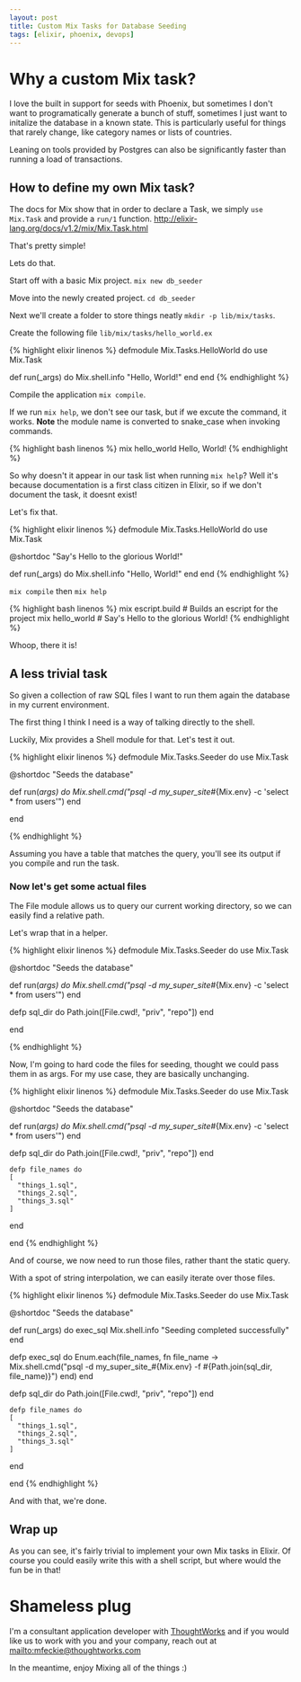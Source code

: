 ```yaml
---
layout: post
title: Custom Mix Tasks for Database Seeding
tags: [elixir, phoenix, devops]
---
```


# Why a custom Mix task?

I love the built in support for seeds with Phoenix, but sometimes I don't want to programatically generate a bunch of stuff, sometimes I just want to initalize the database in a known state.  This is particularly useful for things that rarely change, like category names or lists of countries.

Leaning on tools provided by Postgres can also be significantly faster than running a load of transactions.

## How to define my own Mix task?

The docs for Mix show that in order to declare a Task, we simply `use Mix.Task` and provide a `run/1` function. <http://elixir-lang.org/docs/v1.2/mix/Mix.Task.html>

That's pretty simple!

Lets do that.

Start off with a basic Mix project.  `mix new db_seeder` 

Move into the newly created project. `cd db_seeder`

Next we'll create a folder to store things neatly `mkdir -p lib/mix/tasks`.

Create the following file `lib/mix/tasks/hello_world.ex`

{% highlight elixir linenos %}
defmodule Mix.Tasks.HelloWorld do
  use Mix.Task
  
  def run(_args) do
    Mix.shell.info "Hello, World!"
  end
end
{% endhighlight %}

Compile the application `mix compile`.

If we run `mix help`, we don't see our task, but if we excute the command, it works.  **Note** the module name is converted to snake_case when invoking commands.

{% highlight bash linenos %}
mix hello_world
Hello, World!
{% endhighlight %}

So why doesn't it appear in our task list when running `mix help`?  Well it's because documentation is a first class citizen in Elixir, so if we don't document the task, it doesnt exist!

Let's fix that.

{% highlight elixir linenos %}
defmodule Mix.Tasks.HelloWorld do
  use Mix.Task

  @shortdoc "Say's Hello to the glorious World!"
 
  def run(_args) do
    Mix.shell.info "Hello, World!"
  end
end
{% endhighlight %}

`mix compile` then `mix help`

{% highlight bash linenos %}
mix escript.build     # Builds an escript for the project
mix hello_world       # Say's Hello to the glorious World!
{% endhighlight %}

Whoop, there it is!

## A less trivial task

So given a collection of raw SQL files I want to run them again the database in my current environment.

The first thing I think I need is a way of talking directly to the shell.

Luckily, Mix provides a Shell module for that.  Let's test it out.

{% highlight elixir linenos %}
defmodule Mix.Tasks.Seeder do
  use Mix.Task

  @shortdoc "Seeds the database"

  def run(_args) do
    Mix.shell.cmd("psql -d my_super_site_#{Mix.env} -c 'select * from users'")
  end


end

{% endhighlight %}

Assuming you have a table that matches the query, you'll see its output if you compile and run the task.

### Now let's get some actual files

The File module allows us to query our current working directory, so we can easily find a relative path.

Let's wrap that in a helper.

{% highlight elixir linenos %}
defmodule Mix.Tasks.Seeder do
  use Mix.Task

  @shortdoc "Seeds the database"

  def run(_args) do
    Mix.shell.cmd("psql -d my_super_site_#{Mix.env} -c 'select * from users'")
  end

  defp sql_dir do
    Path.join([File.cwd!, "priv", "repo"])
  end

end

{% endhighlight %}

Now, I'm going to hard code the files for seeding, thought we could pass them in as args.  For my use case, they are basically unchanging.

{% highlight elixir linenos %}
defmodule Mix.Tasks.Seeder do
  use Mix.Task

  @shortdoc "Seeds the database"

  def run(_args) do
    Mix.shell.cmd("psql -d my_super_site_#{Mix.env} -c 'select * from users'")
  end

  defp sql_dir do
    Path.join([File.cwd!, "priv", "repo"])
  end
  
    defp file_names do
    [
      "things_1.sql",
      "things_2.sql",
      "things_3.sql"
    ]
  end

end
{% endhighlight %}

And of course, we now need to run those files, rather thant the static query.

With a spot of string interpolation, we can easily iterate over those files.

{% highlight elixir linenos %}
defmodule Mix.Tasks.Seeder do
  use Mix.Task

  @shortdoc "Seeds the database"

  def run(_args) do
    exec_sql
    Mix.shell.info "Seeding completed successfully"
  end


  defp exec_sql do
    Enum.each(file_names, fn file_name ->
      Mix.shell.cmd("psql -d my_super_site_#{Mix.env} -f #{Path.join(sql_dir, file_name)}")
    end)
  end

  defp sql_dir do
    Path.join([File.cwd!, "priv", "repo"])
  end
  
    defp file_names do
    [
      "things_1.sql",
      "things_2.sql",
      "things_3.sql"
    ]
  end

end
{% endhighlight %}

And with that, we're done.

## Wrap up

As you can see, it's fairly trivial to implement your own Mix tasks in Elixir.  Of course you could easily write this with a shell script, but where would the fun be in that!

# Shameless plug

I'm a consultant application developer with [ThoughtWorks](http://www.thoughtworks.com) and if you would like us to work with you and your company, reach out at <mailto:mfeckie@thoughtworks.com>

In the meantime, enjoy Mixing all of the things :)
